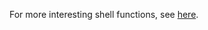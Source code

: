 For more interesting shell functions, see [here](https://github.com/junegunn/fzf/wiki/examples#tmux).

